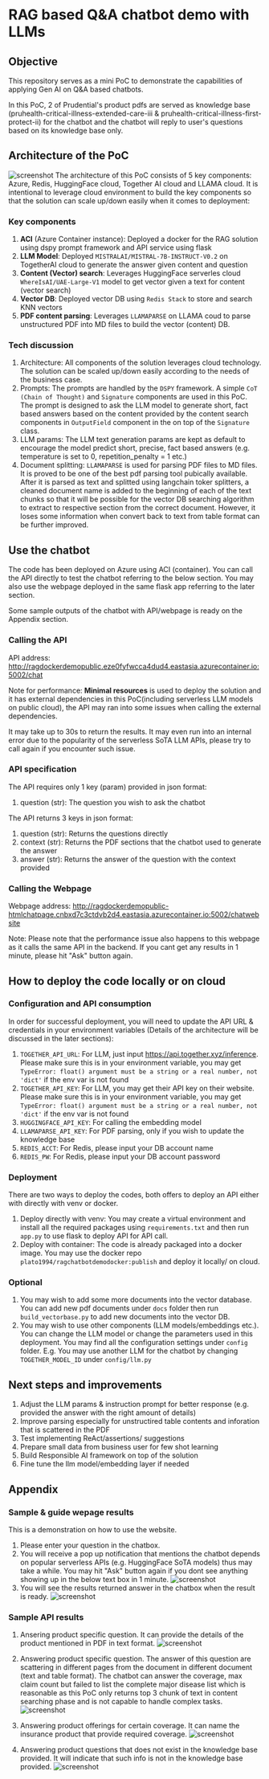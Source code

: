 # RAG based Q&A chatbot demo with LLMs
## Objective
This repository serves as a mini PoC to demonstrate the capabilities of applying Gen AI on Q&A based chatbots. 

In this PoC, 2 of Prudential's product pdfs are served as knowledge base  (pruhealth-critical-illness-extended-care-iii & pruhealth-critical-illness-first-protect-ii) for the chatbot and the chatbot will reply to user's questions based on its knowledge base only.


## Architecture of the PoC
![screenshot](sample_outputs/Reference_architecture.png)
The architecture of this PoC consists of 5 key components: Azure, Redis, HuggingFace cloud, Together AI cloud and LLAMA cloud. It is intentional to leverage cloud environment to build the key components so that the solution can scale up/down easily when it comes to deployment:

### Key components
1. **ACI** (Azure Container instance): Deployed a docker for the RAG solution using dspy prompt framework and API service using flask
2. **LLM Model**: Deployed `MISTRALAI/MISTRAL-7B-INSTRUCT-V0.2` on TogetherAI cloud to generate the answer given content and question
3. **Content (Vector) search**: Leverages HuggingFace serverles cloud `WhereIsAI/UAE-Large-V1` model to get vector given a text for content (vector search)
4. **Vector DB**: Deployed vector DB using `Redis Stack` to store and search KNN vectors
5. **PDF content parsing**: Leverages `LLAMAPARSE` on LLAMA coud to parse unstructured PDF into MD files to build the vector (content) DB.


### Tech discussion
1. Architecture: All components of the solution leverages cloud technology. The solution can be scaled up/down easily according to the needs of the business case.
2. Prompts: The prompts are handled by the `DSPY` framework. A simple `CoT (Chain of Thought)` and `Signature` components are used in this PoC. The prompt is designed to ask the LLM model to generate short, fact based answers based on the content provided by the content search components in `OutputField` component in the on top of the `Signature` class.
3. LLM params: The LLM text generation params are kept as default to encourage the model predict short, precise, fact based answers (e.g. temperature is set to 0, repetition_penalty = 1 etc.)
4. Document splitting: `LLAMAPARSE` is used for parsing PDF files to MD files. It is proved to be one of the best pdf parsing tool pubically available. After it is parsed as text and splitted using langchain toker splitters, a cleaned document name is added to the beginning of each of the text chunks so that it will be possible for the vector DB searching algorithm to extract to respective section from the correct document. However, it loses some information when convert back to text from table format can be further improved.

## Use the chatbot
The code has been deployed on Azure using ACI (container). You can call the API directly to test the chatbot referring to the below section. You may also use the webpage deployed in the same flask app referring to the later section.

Some sample outputs of the chatbot with API/webpage is ready on the Appendix section.


### Calling the API
API address: http://ragdockerdemopublic.eze0fyfwcca4dud4.eastasia.azurecontainer.io:5002/chat

Note for performance: **Minimal resources** is used to deploy the solution and it has external dependencies in this PoC(including serverless LLM models on public cloud), the API may ran into some issues when calling the external dependencies. 

It may take up to 30s to return the results. It may even run into an internal error due to the popularity of the serverless SoTA LLM APIs, please try to call again if you encounter such issue.

### API specification
The API requires only 1 key (param) provided in json format:
1. question (str): The question you wish to ask the chatbot

The API returns 3 keys in json format:
1. question (str): Returns the questions directly
2. context (str): Returns the PDF sections that the chatbot used to generate the answer
3. answer (str): Returns the answer of the question with the context provided

### Calling the Webpage
Webpage address: http://ragdockerdemopublic-htmlchatpage.cnbxd7c3ctdvb2d4.eastasia.azurecontainer.io:5002/chatwebsite

Note: Please note that the performance issue also happens to this webpage as it calls the same API in the backend. If you cant get any results in 1 minute, please hit "Ask" button again.


## How to deploy the code locally or on cloud
### Configuration and API consumption
In order for successful deployment, you will need to update the API URL & credentials in your environment variables (Details of the architecture will be discussed in the later sections):
1. `TOGETHER_API_URL`: For LLM, just input https://api.together.xyz/inference. Please make sure this is in your environment variable, you may get `TypeError: float() argument must be a string or a real number, not 'dict'` if the env var is not found
2. `TOGETHER_API_KEY`: For LLM, you may get their API key on their website. Please make sure this is in your environment variable, you may get `TypeError: float() argument must be a string or a real number, not 'dict'` if the env var is not found
3. `HUGGINGFACE_API_KEY`: For calling the embedding model
4. `LLAMAPARSE_API_KEY`: For PDF parsing, only if you wish to update the knowledge base
5. `REDIS_ACCT`: For Redis, please input your DB account name
6. `REDIS_PW`: For Redis, please input your DB account password


### Deployment
There are two ways to deploy the codes, both offers to deploy an API either with directly with venv or docker. 
1. Deploy directly with venv: You may create a virtual environment and install all the required packages using `requirements.txt` and then run `app.py` to use flask to deploy API for API call. 
2. Deploy with container: The code is already packaged into a docker image. You may use the docker repo `plato1994/ragchatbotdemodocker:publish` and deploy it locally/ on cloud.

### Optional
1. You may wish to add some more documents into the vector database. You can add new pdf documents under `docs` folder then run `build_vectorbase.py` to add new documents into the vector DB.
2. You may wish to use other components (LLM models/embeddings etc.). You can change the LLM model or change the parameters used in this deployment. You may find all the configuration settings under `config` folder. E.g. You may use another LLM for the chatbot by changing `TOGETHER_MODEL_ID` under `config/llm.py`

## Next steps and improvements
1. Adjust the LLM params & instruction prompt for better response (e.g. provided the answer with the right amount of details)
2. Improve parsing especially for unstructired table contents and inforation that is scattered in the PDF
3. Test implementing ReAct/assertions/ suggestions
4. Prepare small data from business user for few shot learning
5. Build Responsible AI framework on top of the solution
6. Fine tune the llm model/embedding layer if needed


## Appendix

### Sample & guide wepage results
This is a demonstration on how to use the website.

1. Please enter your question in the chatbox.
2. You will receive a pop up notification that mentions the chatbot depends on popular serverless APIs (e.g. HuggingFace SoTA models) thus may take a while. You may hit "Ask" button again if you dont see anything showing up in the below text box in 1 minute.
![screenshot](sample_outputs/Chatwebpage_UI_warning.png)
3. You will see the results returned answer in the chatbox when the result is ready.
![screenshot](sample_outputs/Chatwebpage_UI_sample.png)


### Sample API results
1. Ansering product specific question. It can provide the details of the product mentioned in PDF in text format.
![screenshot](sample_outputs/question1_output.png)

2. Answering product specific question. The answer of this question are scattering in different pages from the document in different document (text and table format). The chatbot can answer the coverage, max claim  count but failed to list the complete major disease list which is reasonable as this PoC only returns top 3 chunk of text in content searching phase and is not capable to handle complex tasks.
![screenshot](sample_outputs/question2_output.png)

3. Answering product offerings for certain coverage. It can name the insurance product that provide required coverage.
![screenshot](sample_outputs/question3_output.png)

4. Answering product questions that does not exist in the knowledge base provided. It will indicate that such info is not in the knowledge base provided.
![screenshot](sample_outputs/question4_output.png)

